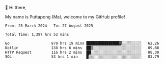 👋 Hi there,

My name is Puttapong (Ma), welcome to my GitHub profile!

<!--START_SECTION:waka-->

```txt
From: 25 March 2024 - To: 27 August 2025

Total Time: 1,397 hrs 52 mins

Go                   870 hrs 19 mins ███████████████▓░░░░░░░░░   62.26 %
Kotlin               138 hrs 6 mins  ██▒░░░░░░░░░░░░░░░░░░░░░░   09.88 %
HTTP Request         116 hrs 2 mins  ██░░░░░░░░░░░░░░░░░░░░░░░   08.30 %
SQL                  53 hrs 1 min    █░░░░░░░░░░░░░░░░░░░░░░░░   03.79 %
```

<!--END_SECTION:waka-->
